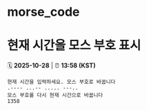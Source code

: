 # morse_code
# 현재 시간을 모스 부호 표시
<!-- MORSE_TIME_START -->
🗓️ **2025-10-28** | ⏰ **13:58 (KST)**

```
현재 시간을 입력하세요. 모스 부호로 바꿉니다
.---- ...-- ..... ---..
모스 부호를 다시 현재 시간으로 바꿉니다
1358
```
<!-- MORSE_TIME_END -->
